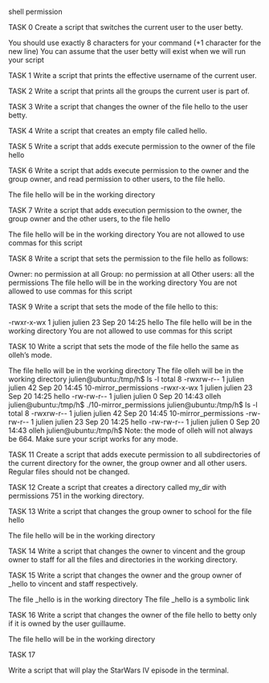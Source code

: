 shell permission

TASK 0
Create a script that switches the current user to the user betty.

You should use exactly 8 characters for your command (+1 character for the new line)
You can assume that the user betty will exist when we will run your script

TASK 1
Write a script that prints the effective username of the current user.

TASK 2
Write a script that prints all the groups the current user is part of.

TASK 3
Write a script that changes the owner of the file hello to the user betty.

TASK 4
Write a script that creates an empty file called hello.

TASK 5
Write a script that adds execute permission to the owner of the file hello

TASK 6
Write a script that adds execute permission to the owner and the group owner, and read permission to other users, to the file hello.

The file hello will be in the working directory

TASK 7
Write a script that adds execution permission to the owner, the group owner and the other users, to the file hello

The file hello will be in the working directory
You are not allowed to use commas for this script

TASK 8
Write a script that sets the permission to the file hello as follows:

Owner: no permission at all
Group: no permission at all
Other users: all the permissions
The file hello will be in the working directory You are not allowed to use commas for this script

TASK 9
Write a script that sets the mode of the file hello to this:

-rwxr-x-wx 1 julien julien 23 Sep 20 14:25 hello
The file hello will be in the working directory
You are not allowed to use commas for this script

TASK 10
Write a script that sets the mode of the file hello the same as olleh’s mode.

The file hello will be in the working directory
The file olleh will be in the working directory
julien@ubuntu:/tmp/h$ ls -l
total 8
-rwxrw-r-- 1 julien julien 42 Sep 20 14:45 10-mirror_permissions
-rwxr-x-wx 1 julien julien 23 Sep 20 14:25 hello
-rw-rw-r-- 1 julien julien  0 Sep 20 14:43 olleh
julien@ubuntu:/tmp/h$ ./10-mirror_permissions 
julien@ubuntu:/tmp/h$ ls -l
total 8
-rwxrw-r-- 1 julien julien 42 Sep 20 14:45 10-mirror_permissions
-rw-rw-r-- 1 julien julien 23 Sep 20 14:25 hello
-rw-rw-r-- 1 julien julien  0 Sep 20 14:43 olleh
julien@ubuntu:/tmp/h$ 
Note: the mode of olleh will not always be 664. Make sure your script works for any mode.

TASK 11
Create a script that adds execute permission to all subdirectories of the current directory for the owner, the group owner and all other users. Regular files should not be changed.

TASK 12
Create a script that creates a directory called my_dir with permissions 751 in the working directory.

TASK 13
Write a script that changes the group owner to school for the file hello

The file hello will be in the working directory

TASK 14
Write a script that changes the owner to vincent and the group owner to staff for all the files and directories in the working directory.

TASK 15
Write a script that changes the owner and the group owner of _hello to vincent and staff respectively.

The file _hello is in the working directory
The file _hello is a symbolic link

TASK 16
Write a script that changes the owner of the file hello to betty only if it is owned by the user guillaume.

The file hello will be in the working directory

TASK 17

Write a script that will play the StarWars IV episode in the terminal.

